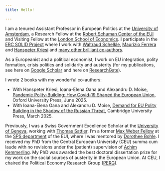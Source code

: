 ```yaml
---
title: Hello!

---
```


I am a tenured Assistant Professor in European Politics at the [University of Amsterdam](https://aissr.uva.nl/profile/t/r/z.g.truchlewski/z.g.truchlewski.html), a Research Fellow at the [Robert Schuman Center of the EUI](https://www.eui.eu/people?id=zbigniew-grzegorz-truchlewski) and Visiting Fellow at the [London School of Economics](https://www.lse.ac.uk/european-institute). I participate in the [ERC SOLID Project](https://solid-erc.eu) where I work with [Waltraud Schelkle](https://www.lse.ac.uk/european-institute/people/Schelkle-Waltraud), [Maurizio Ferrera](https://maurizioferrera.wordpress.com/en/) and [Hanspeter Kriesi](https://www.eui.eu/people?id=hanspeter-kriesi) and [many other brilliant co-authors](https://solid-erc.eu/team/). 

As a Europeanist and a political economist, I work on EU integration, polity formation, crisis politics and solidarity and austerity (for my publications, see here on [Google Scholar](https://scholar.google.com/citations?user=5hv_rE0AAAAJ&hl=en&oi=ao) and here on [ResearchGate](https://www.researchgate.net/profile/Zbigniew-Truchlewski)).

I wrote 2 books with my wonderful co-authors:

- With Hanspeter Kriesi, Ioana-Elena Oana and Alexandru D. Moise, [Pandemic Polity-Building: How Covid-19 Shaped the European Union](https://github.com/zgtruchlewski/PandemicPolity), Oxford University Press, June 2025.
- With Ioana-Elena Oana and Alexandru D. Moise, [Demand for EU Polity Building in the Shadow of the Russian Threat](https://www.cambridge.org/core/elements/demand-for-eu-polity-building-in-the-shadow-of-the-russian-threat/A5D13AB578DED4D35C623B87DA4F8B92), Cambridge University Press, March 2025. 

Previously, I was a Swiss Government Excellence Scholar at the [University of Geneva](https://www.unige.ch/sciences-societe/speri/), working with [Thomas Sattler](https://www.thomassattler.org). I’m a former [Max Weber Fellow](https://www.eui.eu/en/academic-units/max-weber-programme-for-postdoctoral-studies) at the [SPS department](https://www.eui.eu/en/academic-units/political-and-social-sciences) of the EUI, where I was mentored by [Dorothee Bohle](https://www.univie.ac.at/forschung/forschung-im-ueberblick/neue-professuren/neue-professuren/artikel/univ-prof-dr-rer-pol-dorothee-bohle/). I received my PhD from the Central European University (CEU) summa cum laude with no revisions under the (patient) supervision of [Achim Kemmerling](https://achimkemmerling.wordpress.com). My PhD was awarded the best doctoral dissertation prize for my work on the social sources of austerity in the European Union. At CEU, I chaired the Political Economy Research Group ([PERG](https://politicalscience.ceu.edu/perg)). 
